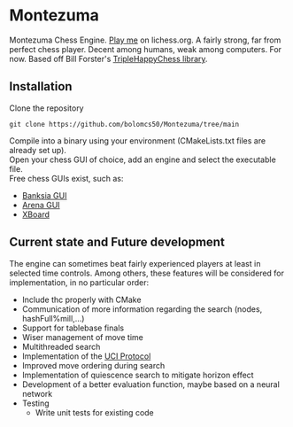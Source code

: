 # Montezuma
Montezuma Chess Engine. [Play me](https://lichess.org/@/Montezuma_BOT) on lichess.org.
A fairly strong, far from perfect chess player. Decent among humans, weak among computers. For now.
Based off Bill Forster's [TripleHappyChess library](https://github.com/billforsternz/thc-chess-library).

## Installation
Clone the repository
```
git clone https://github.com/bolomcs50/Montezuma/tree/main
```

Compile into a binary using your environment (CMakeLists.txt files are already set up).  
Open your chess GUI of choice, add an engine and select the executable file.  
Free chess GUIs exist, such as:  
* [Banksia GUI](https://banksiagui.com/)
* [Arena GUI](http://www.playwitharena.de/)
* [XBoard](https://www.gnu.org/software/xboard/)

## Current state and Future development

The engine can sometimes beat fairly experienced players at least in selected time controls.
Among others, these features will be considered for implementation, in no particular order:

* Include thc properly with CMake
* Communication of more information regarding the search (nodes, hashFull%mill,...)
* Support for tablebase finals
* Wiser management of move time
* Multithreaded search
* Implementation of the [UCI Protocol](http://wbec-ridderkerk.nl/html/UCIProtocol.html)
* Improved move ordering during search
* Implementation of quiescence search to mitigate horizon effect
* Development of a better evaluation function, maybe based on a neural network
* Testing
    * Write unit tests for existing code

